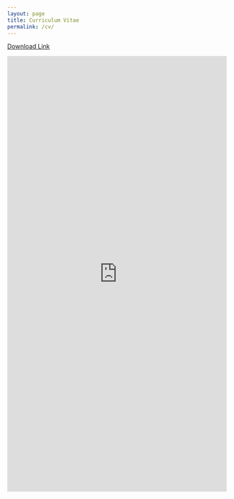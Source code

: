 ```yaml
---
layout: page
title: Curriculum Vitae
permalink: /cv/
---
```


<p><a href="/docs/rparrish_cv.pdf">Download Link</a></p>

<object width="100%" height="500" type="application/pdf" data="http://127.0.0.1:4000/docs/rparrish_cv.pdf?#zoom=85&scrollbar=0&toolbar=0&navpanes=0">
	<iframe src="http://127.0.0.1:4000/docs/rparrish_cv.pdf" class="gde-frame" style="height: 1000px; width: 100%; border: none;" scrolling="yes"></iframe>
</object>

